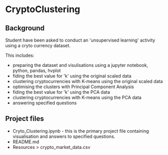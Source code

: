 # CryptoClustering

## Background

Student have been asked to conduct an 'unsupervised learning' activity using a cryto currency dataset.  

This includes:
- preparing the dataset and visulisations using a jupyter notebook, python, pandas, hvplot
- fiding the best value for 'k' using the original scaled data
- clustering cryptocurrencies with K-means using the original scaled data
- optimising the clusters with Principal Component Analysis
- fiding the best value for 'k' using the PCA data
- clustering cryptocurrencies with K-means using the PCA data
- answering specified questions

## Project files
- Cryto_Clustering.ipynb - this is the primary project file containing visualisation and answers to specified questions.  
- README.md
- Resources > crypto_market_data.csv




